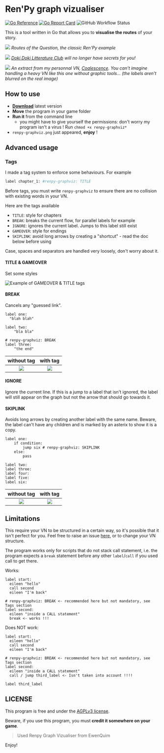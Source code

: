 # Ren'Py graph vizualiser

[![Go Reference](https://pkg.go.dev/badge/pkg.amethysts.studio/renpy-graphviz.svg)](https://pkg.go.dev/pkg.amethysts.studio/renpy-graphviz)
[![Go Report Card](https://goreportcard.com/badge/pkg.amethysts.studio/renpy-graphviz)](https://goreportcard.com/report/pkg.amethysts.studio/renpy-graphviz)
![GitHub Workflow Status](https://img.shields.io/github/workflow/status/ewenquim/renpy-graphviz/Distribute%20executable)

This is a tool written in Go that allows you to **visualise the routes** of your story.

![](./data/the_question.jpg)
_Routes of the Question, the classic Ren'Py example_

![](./data/DDLC_extract.png)
_[Doki Doki Litterature Club](https://ddlc.moe/) will no longer have secrets for you!_

![](./data/CXVL_extract.png)
_An extract from my personnal VN, [Coalescence](https://play.google.com/store/apps/details?id=com.coal). You can't imagine handling a heavy VN like this one without graphic tools... (the labels aren't blurred on the real image)_

## How to use

- [**Download**](https://github.com/EwenQuim/renpy-graphviz/releases) latest version
- **Move** the program in your game folder
- **Run it** from the command line
  - you might have to give yourself the permissions: don't worry my program isn't a virus ! Run `chmod +x renpy-graphviz*`
- `renpy-graphviz.png` just appeared, **enjoy** !

## Advanced usage

### Tags

I made a tag system to enforce some behaviours. For example

```python
label chapter_1: #renpy-graphviz: TITLE
```

Before tags, you must write `renpy-graphviz` to ensure there are no collision with existing words in your VN.

Here are the tags available

- `TITLE`: style for chapters
- `BREAK`: breaks the current flow, for parallel labels for example
- `IGNORE`: ignores the current label. Jumps to this label still exist
- `GAMEOVER`: style for endings
- `SKIPLINK`: avoid long arrows by creating a "shortcut" - read the doc below before using

Case, spaces and separators are handled very loosely, don't worry about it.

#### TITLE & GAMEOVER

Set some styles

![Example of GAMEOVER & TITLE tags](./data/example-title-gameover.png)

#### BREAK

Cancels any "guessed link".

```renpy
label one:
  "blah blah"

label two:
    "bla bla"

# renpy-graphviz: BREAK
label three:
    "the end"

```

|            without tag             |             with tag              |
| :--------------------------------: | :-------------------------------: |
| ![](data/example-break-before.png) | ![](data/example-break-after.png) |

#### IGNORE

Ignore the current line. If this is a jump to a label that isn't ignored, the label will still appear on the graph but not the arrow that should go towards it.

#### SKIPLINK

Avoids long arrows by creating another label with the same name. Beware, the label can't have any children and is marked by an asterix to show it is a copy.

```renpy
label one:
    if condition:
        jump six # renpy-graphviz: SKIPLINK
    else:
        pass

label two:
label three:
label four:
label five:
label six:
```

|              without tag              |               with tag               |
| :-----------------------------------: | :----------------------------------: |
| ![](data/example-skiplink-before.png) | ![](data/example-skiplink-after.png) |

## Limitations

This require your VN to be structured in a certain way, so it's possible that it isn't perfect for you. Feel free to raise an issue [here](https://github.com/EwenQuim/renpy-graphviz/issues), or to change your VN structure.

The program works only for scripts that do not stack call statement, i.e. the program expects a `break` statement before any other `label`/`call` if you used call to get there.

Works:

```renpy
label start:
  eileen "hello"
  call second
  eileen "I'm back"

# renpy-graphviz: BREAK <- recommended here but not mandatory, see Tags section
label second:
  eileen "inside a CALL statement"
  break <- works !!!
```

Does NOT work:

```renpy
label start:
  eileen "hello"
  call second
  eileen "I'm back"

# renpy-graphviz: BREAK <- recommended here but not mandatory, see Tags section
label second:
  eileen "inside a CALL statement"
  call / jump third_label <- Isn't taken into account !!!!

label third_label
```

## LICENSE

This program is free and under the [AGPLv3 license](https://www.gnu.org/licenses/agpl-3.0.en.html).

Beware, if you use this program, you must **credit it somewhere on your game**.

> Used Renpy Graph Vizualiser from EwenQuim

Enjoy!
